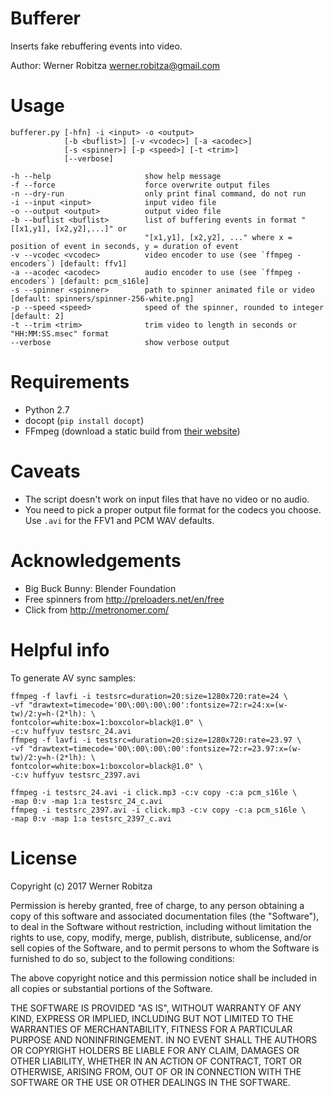 # Bufferer

Inserts fake rebuffering events into video.

Author: Werner Robitza <werner.robitza@gmail.com>

# Usage

    bufferer.py [-hfn] -i <input> -o <output>
                [-b <buflist>] [-v <vcodec>] [-a <acodec>]
                [-s <spinner>] [-p <speed>] [-t <trim>]
                [--verbose]
    
    -h --help                     show help message
    -f --force                    force overwrite output files
    -n --dry-run                  only print final command, do not run
    -i --input <input>            input video file
    -o --output <output>          output video file
    -b --buflist <buflist>        list of buffering events in format "[[x1,y1], [x2,y2],...]" or
                                  "[x1,y1], [x2,y2], ..." where x = position of event in seconds, y = duration of event
    -v --vcodec <vcodec>          video encoder to use (see `ffmpeg -encoders`) [default: ffv1]
    -a --acodec <acodec>          audio encoder to use (see `ffmpeg -encoders`) [default: pcm_s16le]
    -s --spinner <spinner>        path to spinner animated file or video [default: spinners/spinner-256-white.png]
    -p --speed <speed>            speed of the spinner, rounded to integer [default: 2]
    -t --trim <trim>              trim video to length in seconds or "HH:MM:SS.msec" format
    --verbose                     show verbose output

# Requirements

- Python 2.7
- docopt (`pip install docopt`)
- FFmpeg (download a static build from [their website](http://ffmpeg.org/download.html))

# Caveats

- The script doesn't work on input files that have no video or no audio.
- You need to pick a proper output file format for the codecs you choose. Use `.avi` for the FFV1 and PCM WAV defaults.

# Acknowledgements

- Big Buck Bunny: Blender Foundation
- Free spinners from http://preloaders.net/en/free
- Click from http://metronomer.com/

# Helpful info

To generate AV sync samples:

    ffmpeg -f lavfi -i testsrc=duration=20:size=1280x720:rate=24 \
    -vf "drawtext=timecode='00\:00\:00\:00':fontsize=72:r=24:x=(w-tw)/2:y=h-(2*lh): \
    fontcolor=white:box=1:boxcolor=black@1.0" \
    -c:v huffyuv testsrc_24.avi
    ffmpeg -f lavfi -i testsrc=duration=20:size=1280x720:rate=23.97 \
    -vf "drawtext=timecode='00\:00\:00\:00':fontsize=72:r=23.97:x=(w-tw)/2:y=h-(2*lh): \
    fontcolor=white:box=1:boxcolor=black@1.0" \
    -c:v huffyuv testsrc_2397.avi

    ffmpeg -i testsrc_24.avi -i click.mp3 -c:v copy -c:a pcm_s16le \
    -map 0:v -map 1:a testsrc_24_c.avi
    ffmpeg -i testsrc_2397.avi -i click.mp3 -c:v copy -c:a pcm_s16le \
    -map 0:v -map 1:a testsrc_2397_c.avi

# License

Copyright (c) 2017 Werner Robitza

Permission is hereby granted, free of charge, to any person obtaining a copy of this software and associated documentation files (the "Software"), to deal in the Software without restriction, including without limitation the rights to use, copy, modify, merge, publish, distribute, sublicense, and/or sell copies of the Software, and to permit persons to whom the Software is furnished to do so, subject to the following conditions:

The above copyright notice and this permission notice shall be included in all copies or substantial portions of the Software.

THE SOFTWARE IS PROVIDED "AS IS", WITHOUT WARRANTY OF ANY KIND, EXPRESS OR IMPLIED, INCLUDING BUT NOT LIMITED TO THE WARRANTIES OF MERCHANTABILITY, FITNESS FOR A PARTICULAR PURPOSE AND NONINFRINGEMENT. IN NO EVENT SHALL THE AUTHORS OR COPYRIGHT HOLDERS BE LIABLE FOR ANY CLAIM, DAMAGES OR OTHER LIABILITY, WHETHER IN AN ACTION OF CONTRACT, TORT OR OTHERWISE, ARISING FROM, OUT OF OR IN CONNECTION WITH THE SOFTWARE OR THE USE OR OTHER DEALINGS IN THE SOFTWARE.